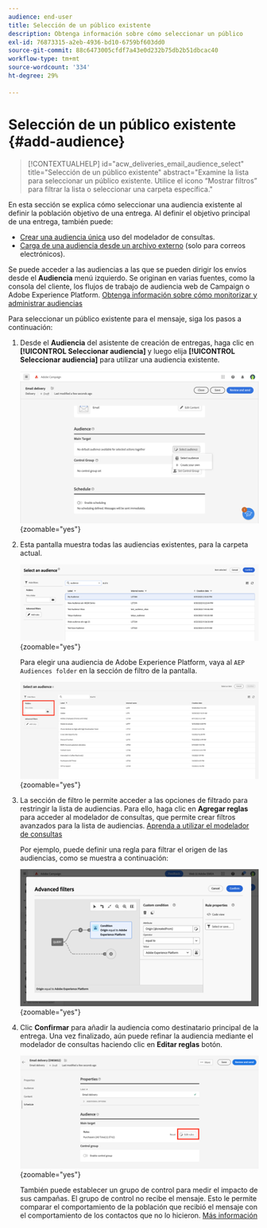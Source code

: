 ```yaml
---
audience: end-user
title: Selección de un público existente
description: Obtenga información sobre cómo seleccionar un público
exl-id: 76873315-a2eb-4936-bd10-6759bf603dd0
source-git-commit: 88c6473005cfdf7a43e0d232b75db2b51dbcac40
workflow-type: tm+mt
source-wordcount: '334'
ht-degree: 29%

---
```



# Selección de un público existente {#add-audience}

>[!CONTEXTUALHELP]
>id="acw_deliveries_email_audience_select"
>title="Selección de un público existente"
>abstract="Examine la lista para seleccionar un público existente. Utilice el icono “Mostrar filtros” para filtrar la lista o seleccionar una carpeta específica."

En esta sección se explica cómo seleccionar una audiencia existente al definir la población objetivo de una entrega. Al definir el objetivo principal de una entrega, también puede:

* [Crear una audiencia única](one-time-audience.md) uso del modelador de consultas.
* [Carga de una audiencia desde un archivo externo](file-audience.md) (solo para correos electrónicos).

Se puede acceder a las audiencias a las que se pueden dirigir los envíos desde el **Audiencia** menú izquierdo. Se originan en varias fuentes, como la consola del cliente, los flujos de trabajo de audiencia web de Campaign o Adobe Experience Platform. [Obtenga información sobre cómo monitorizar y administrar audiencias](manage-audience.md)

Para seleccionar un público existente para el mensaje, siga los pasos a continuación:

1. Desde el **Audiencia** del asistente de creación de entregas, haga clic en **[!UICONTROL Seleccionar audiencia]** y luego elija **[!UICONTROL Seleccionar audiencia]** para utilizar una audiencia existente.

   ![](assets/create-audience.png){zoomable=&quot;yes&quot;}

1. Esta pantalla muestra todas las audiencias existentes, para la carpeta actual.

   ![](assets/create-audience2.png){zoomable=&quot;yes&quot;}

   Para elegir una audiencia de Adobe Experience Platform, vaya al `AEP Audiences folder` en la sección de filtro de la pantalla.

   ![](assets/select-audience-folder.png){zoomable=&quot;yes&quot;}

1. La sección de filtro le permite acceder a las opciones de filtrado para restringir la lista de audiencias. Para ello, haga clic en **Agregar reglas** para acceder al modelador de consultas, que permite crear filtros avanzados para la lista de audiencias. [Aprenda a utilizar el modelador de consultas](../query/query-modeler-overview.md)

   Por ejemplo, puede definir una regla para filtrar el origen de las audiencias, como se muestra a continuación:

   ![](assets/filter-on-aep-audience.png){zoomable=&quot;yes&quot;}

1. Clic **Confirmar** para añadir la audiencia como destinatario principal de la entrega. Una vez finalizado, aún puede refinar la audiencia mediante el modelador de consultas haciendo clic en **Editar reglas** botón.

   ![](assets/refine-audience.png){zoomable=&quot;yes&quot;}

   También puede establecer un grupo de control para medir el impacto de sus campañas. El grupo de control no recibe el mensaje. Esto le permite comparar el comportamiento de la población que recibió el mensaje con el comportamiento de los contactos que no lo hicieron. [Más información](control-group.md)
